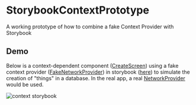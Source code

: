 # StorybookContextPrototype
A working prototype of how to combine a fake Context Provider with Storybook

## Demo

Below is a context-dependent component ([CreateScreen](src/CreateScreen.tsx)) using a fake context provider ([FakeNetworkProvider](src/FakeNetworkProvider.tsx)) in storybook ([here](src/stories/CreateScreen.stories.tsx)) to simulate the creation of "things" in a database. In the real app, a real [NetworkProvider](src/NetworkProvider.tsx) would be used.

![context storybook](https://user-images.githubusercontent.com/79208198/125683872-89df7348-d088-407d-bca2-a0797b003ba8.gif)
